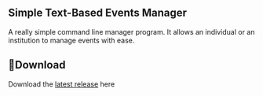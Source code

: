 ## Simple Text-Based Events Manager
A really simple command line manager program. It allows an individual or an institution to manage events with ease.

## 💾**Download**
Download the [latest release](https://github.com/moonlighthowling616/text-based-events-manager/releases/tag/v1.0-release) here

